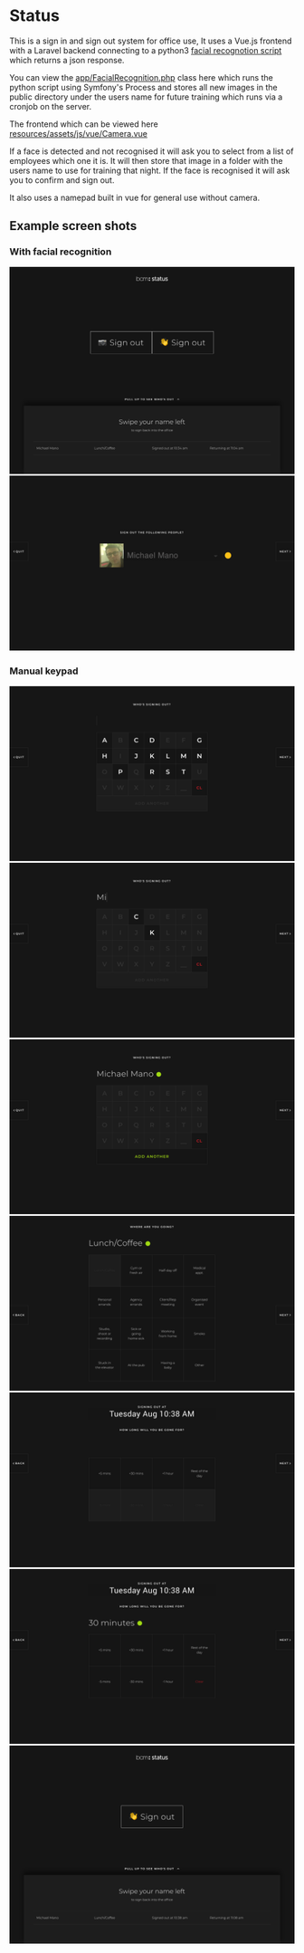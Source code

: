 # Status

This is a sign in and sign out system for office use, It uses a Vue.js frontend with a Laravel backend connecting to a python3 [facial recognotion script](https://github.com/michaelmano/facial-recognition) which returns a json response.

You can view the [app/FacialRecognition.php](app/FacialRecognition.php) class here which runs the python script using Symfony's Process and stores all new images in the public directory under the users name for future training which runs via a cronjob on the server.

The frontend which can be viewed here [resources/assets/js/vue/Camera.vue](resources/assets/js/vue/Camera.vue)

If a face is detected and not recognised it will ask you to select from a list of employees which one it is. It will then store that image in a folder with the users name to use for training that night. If the face is recognised it will ask you to confirm and sign out.

It also uses a namepad built in vue for general use without camera.

## Example screen shots

### With facial recognition

!["Step 1"](https://raw.githubusercontent.com/michaelmano/status/master/docs/1.png)
!["Step 2"](https://raw.githubusercontent.com/michaelmano/status/master/docs/2.png)

### Manual keypad

!["Step 3"](https://raw.githubusercontent.com/michaelmano/status/master/docs/3.png)
!["Step 4"](https://raw.githubusercontent.com/michaelmano/status/master/docs/4.png)
!["Step 5"](https://raw.githubusercontent.com/michaelmano/status/master/docs/5.png)
!["Step 6"](https://raw.githubusercontent.com/michaelmano/status/master/docs/6.png)
!["Step 7"](https://raw.githubusercontent.com/michaelmano/status/master/docs/7.png)
!["Step 8"](https://raw.githubusercontent.com/michaelmano/status/master/docs/8.png)
!["Step 9"](https://raw.githubusercontent.com/michaelmano/status/master/docs/9.png)